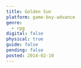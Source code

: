 ```yaml
---
title: Golden Sun
platform: game-boy-advance
genre:
  - rpg
digital: false
physical: true
guide: false
pending: false
posted: 2014-02-10
---
```

